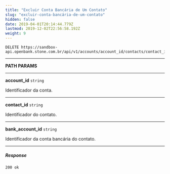 ```yaml
---
title: "Excluir Conta Bancária de Um Contato"
slug: "excluir-conta-bancária-de-um-contato"
hidden: false
date: 2019-04-01T20:14:44.779Z
lastmod: 2019-12-02T22:56:58.192Z
weight: 9
---
```


```http
DELETE https://sandbox-api.openbank.stone.com.br/api/v1/accounts/account_id/contacts/contact_id/bank_accounts/bank_account_id
```

---

**PATH PARAMS**

---

**account_id**  `string`

Identificador da conta.

---

**contact_id**  `string`

Identificador do contato.

---

**bank_account_id**  `string`

Identificador da conta bancária do contato.

---

##### Response

```http
200 ok 
```
